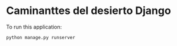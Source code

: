 # Caminanttes del desierto  Django


To run this application:

```python
python manage.py runserver
```

